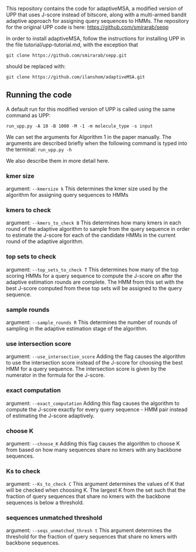 This repository contains the code for adaptiveMSA, a modified version of UPP that uses J-score instead of bitscore, along with a multi-armed bandit adaptive approach for assigning query sequences to HMMs.
The repository for the original UPP code is here: https://github.com/smirarab/sepp

In order to install adaptiveMSA, follow the instructions for installing UPP in the file tutorial/upp-tutorial.md, with the exception that  

`git clone https://github.com/smirarab/sepp.git`

should be replaced with:

`git clone https://github.com/ilanshom/adaptiveMSA.git` 

## Running the code

A default run for this modified version of UPP is called using the same command as UPP:

`run_upp.py -A 10 -B 1000 -M -1 -m molecule_type -s input`

We can set the arguments for Algorithm 1 in the paper manually.  The arguments are described briefly when the following command is typed into the terminal:
`run_upp.py -h`

We also describe them in more detail here.

### kmer size
argument: `--kmersize k`
This determines the kmer size used by the algorithm for assigning query sequences to HMMs

### kmers to check
argument: `--kmers_to_check B`
This determines how many kmers in each round of the adaptive algorithm to sample from the query sequence in order to estimate the J-score for each of the candidate HMMs in the current round of the adaptive algorithm.

### top sets to check
argument: `--top_sets_to_check T`
This determines how many of the top scoring HMMs for a query sequence to compute the J-score on after the adaptive estimation rounds are complete.  The HMM from this set with the best J-score computed from these top sets will be assigned to the query sequence.

### sample rounds
argument: `--sample_rounds R`
This determines the number of rounds of sampling in the adaptive estimation stage of the algorithm.

### use intersection score
argument: `--use_intersection_score`
Adding the flag causes the algorithm to use the intersection score instead of the J-score for choosing the best HMM for a query sequence.  The intersection score is given by the numerator in the formula for the J-score.

### exact computation
argument: `--exact_computation`
Adding this flag causes the algorithm to compute the J-score exactly for every query sequence - HMM pair instead of estimating the J-score adaptively.  

### choose K
argument: `--choose_K`
Adding this flag causes the algorithm to choose K from based on how many sequences share no kmers with any backbone sequences.

### Ks to check
argument: `--Ks_to_check C`
This argument determines the values of K that will be checked when choosing K.  The largest K from the set such that the fraction of query sequences that share no kmers with the backbone sequences is below a threshold.

### sequences unmatched threshold
argument: `--seqs_unmatched_thresh t`
This argument determines the threshold for the fraction of query sequences that share no kmers with backbone sequences.
